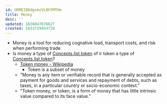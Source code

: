 ```yaml
---
id: URMEIBDdgsmzVL8hTMTHm
title: Money
desc: ''
updated: 1636047076627
created: 1633729454720
---
```


* Money is a tool for reducing cognative load, transport costs, and risk when performing trade
* Is money a type of [Concepts.list.token](Concepts.list.token) of ir token a type of [Concepts.list.token](Concepts.list.token)?
  * [Token money - Wikipedia](https://en.wikipedia.org/wiki/Token_money)
    * Token is a subset of money
  * "Money is any item or verifiable record that is generally accepted as payment for goods and services and repayment of debts, such as taxes, in a particular country or socio-economic context."
  * "Token money, or token, is a form of money that has little intrinsic value compared to its face value."
